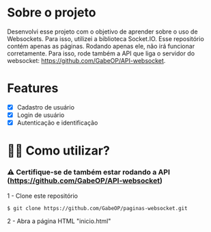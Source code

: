 # Sobre o projeto
Desenvolvi esse projeto com o objetivo de aprender sobre o uso de Websockets. Para isso, utilizei a biblioteca Socket.IO.
Esse repositório contém apenas as páginas. Rodando apenas ele, não irá funcionar corretamente. Para isso, rode também a API que liga o servidor do websocket: https://github.com/GabeOP/API-websocket.

# Features 

- [x] Cadastro de usuário
- [x] Login de usuário
- [x] Autenticação e identificação

# 👩‍💻 Como utilizar?

### ⚠ Certifique-se de também estar rodando a API (https://github.com/GabeOP/API-websocket)

1 - Clone este repositório
```sh
$ git clone https://github.com/GabeOP/paginas-websocket.git
```

2 - Abra a página HTML "inicio.html"

